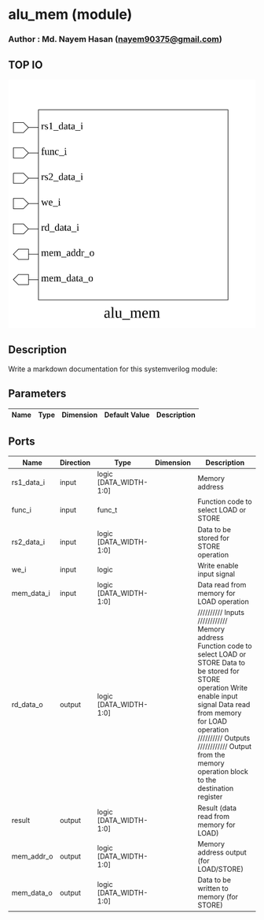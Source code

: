 # alu_mem (module)

### Author : Md. Nayem Hasan (nayem90375@gmail.com)

## TOP IO
<img src="./alu_mem_top.svg">

## Description

Write a markdown documentation for this systemverilog module:

## Parameters
|Name|Type|Dimension|Default Value|Description|
|-|-|-|-|-|

## Ports
|Name|Direction|Type|Dimension|Description|
|-|-|-|-|-|
|rs1_data_i|input|logic [DATA_WIDTH-1:0]||Memory address|
|func_i|input|func_t||Function code to select LOAD or STORE|
|rs2_data_i|input|logic [DATA_WIDTH-1:0]||Data to be stored for STORE operation|
|we_i|input|logic||Write enable input signal|
|mem_data_i|input|logic [DATA_WIDTH-1:0]||Data read from memory for LOAD operation|
|rd_data_o|output|logic [DATA_WIDTH-1:0]|| ////////// Inputs //////////// Memory address Function code to select LOAD or STORE Data to be stored for STORE operation Write enable input signal Data read from memory for LOAD operation ////////// Outputs //////////// Output from the memory operation block to the destination register|
|result|output|logic [DATA_WIDTH-1:0]||Result (data read from memory for LOAD)|
|mem_addr_o|output|logic [DATA_WIDTH-1:0]||Memory address output (for LOAD/STORE)|
|mem_data_o|output|logic [DATA_WIDTH-1:0]||Data to be written to memory (for STORE)|
